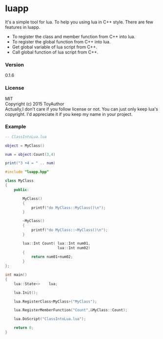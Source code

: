 # luapp
It's a simple tool for lua.
To help you using lua in C++ style.
There are few features in luapp.

- To register the class and member function from C++ into lua.
- To register the global function from C++ into lua.
- Get global variable of lua script from C++.
- Call global function of lua script from C++.

### Version
0.1.6

### License
MIT  
Copyright (c) 2015 ToyAuthor  
Actually,I don't care if you follow license or not.
You can just only keep lua's copyright.
I'd appreciate it if you keep my name in your project.

### Example

```lua
-- ClassIntoLua.lua

object = MyClass()

num = object:Count(3,4)

print("3 +4 = " .. num)
```

```c++
#include "luapp.hpp"

class MyClass
{
	public:

		MyClass()
		{
			printf("do MyClass::MyClass()\n");
		}

		~MyClass()
		{
			printf("do MyClass::~MyClass()\n");
		}

		lua::Int Count( lua::Int num01,
		                lua::Int num02)
		{
			return num01+num02;
		}
};

int main()
{
	lua::State<>    lua;

	lua.Init();

	lua.RegisterClass<MyClass>("MyClass");

	lua.RegisterMemberFunction("Count",&MyClass::Count);

	lua.DoScript("ClassIntoLua.lua");

	return 0;
}
```
